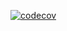 [![codecov](https://codecov.io/github/gerardros3/AdventuresInMinecraft-PC/branch/master/graph/badge.svg?token=uNGvsl4CmE)](https://codecov.io/github/gerardros3/AdventuresInMinecraft-PC)
